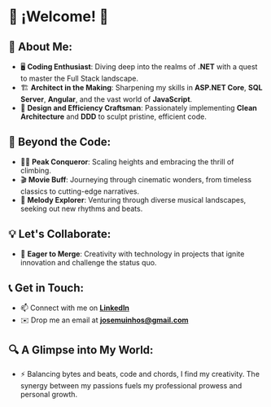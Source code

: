 # 🌟 ¡Welcome! 🌟

## 🚀 About Me:
- 🖥️ **Coding Enthusiast**: Diving deep into the realms of **.NET** with a quest to master the Full Stack landscape.
- 🏗️ **Architect in the Making**: Sharpening my skills in **ASP.NET Core**, **SQL Server**, **Angular**, and the vast world of **JavaScript**.
- 🔧 **Design and Efficiency Craftsman**: Passionately implementing **Clean Architecture** and **DDD** to sculpt pristine, efficient code.

## 🌈 Beyond the Code:
- 🧗‍♂️ **Peak Conqueror**: Scaling heights and embracing the thrill of climbing.
- 🎬 **Movie Buff**: Journeying through cinematic wonders, from timeless classics to cutting-edge narratives.
- 🎵 **Melody Explorer**: Venturing through diverse musical landscapes, seeking out new rhythms and beats.

## 💡 Let's Collaborate:
- 💞️ **Eager to Merge**: Creativity with technology in projects that ignite innovation and challenge the status quo.

## 📞 Get in Touch:
- 📫 Connect with me on **[LinkedIn](https://www.linkedin.com/in/josemuinos)**
- ✉️ Drop me an email at **josemuinhos@gmail.com**

## 🔍 A Glimpse into My World:
- ⚡ Balancing bytes and beats, code and chords, I find my creativity. The synergy between my passions fuels my professional prowess and personal growth.
